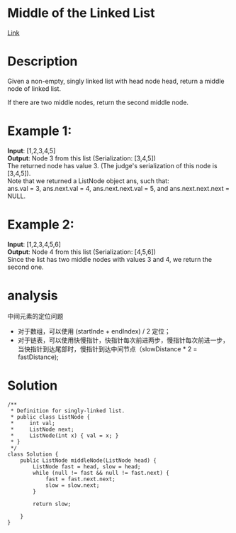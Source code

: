# Middle of the Linked List
[Link](https://leetcode.com/problems/middle-of-the-linked-list/)

# Description

Given a non-empty, singly linked list with head node head, return a middle node of linked list.

If there are two middle nodes, return the second middle node.

# Example 1:

**Input**: [1,2,3,4,5]  
**Output**: Node 3 from this list (Serialization: [3,4,5])  
The returned node has value 3.  (The judge's serialization of this node is [3,4,5]).  
Note that we returned a ListNode object ans, such that:  
ans.val = 3, ans.next.val = 4, ans.next.next.val = 5, and ans.next.next.next = NULL.

# Example 2:

**Input**: [1,2,3,4,5,6]  
**Output**: Node 4 from this list (Serialization: [4,5,6])  
Since the list has two middle nodes with values 3 and 4, we return the second one.

# analysis
中间元素的定位问题  
* 对于数组，可以使用 (startInde + endIndex) / 2 定位；
* 对于链表，可以使用快慢指针，快指针每次前进两步，慢指针每次前进一步，当快指针到达尾部时，慢指针到达中间节点（slowDistance * 2 = fastDistance);
# Solution

    /**
     * Definition for singly-linked list.
     * public class ListNode {
     *     int val;
     *     ListNode next;
     *     ListNode(int x) { val = x; }
     * }
     */
    class Solution {
        public ListNode middleNode(ListNode head) {
            ListNode fast = head, slow = head;
            while (null != fast && null != fast.next) {
                fast = fast.next.next;
                slow = slow.next;
            }

            return slow;

        }
    }
